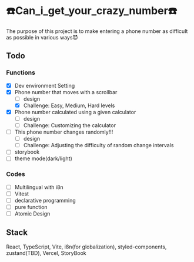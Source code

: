 # ☎️Can_i_get_your_crazy_number☎️

The purpose of this project is to make entering a phone number as difficult as possible in various ways😈

## Todo

### Functions

- [x] Dev environment Setting
- [x] Phone number that moves with a scrollbar
  - [ ] design
  - [x] Challenge: Easy, Medium, Hard levels
- [x] Phone number calculated using a given calculator
  - [ ] design
  - [ ] Challenge: Customizing the calculator
- [ ] This phone number changes randomly!!!
  - [ ] design
  - [ ] Challenge: Adjusting the difficulty of random change intervals
- [ ] storybook
- [ ] theme mode(dark/light)

### Codes

- [ ] Multilingual with i8n
- [ ] Vitest
- [ ] declarative programming
- [ ] pure function
- [ ] Atomic Design

## Stack

React, TypeScript, Vite, i8n(for globalization), styled-components, zustand(TBD), Vercel, StoryBook

